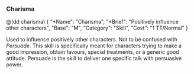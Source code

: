 ### Charisma

@(dd charisma)
{ 
  "*Name": "Charisma",
  "*Brief": "Positively influence other characters",
  "Base": "M",
  "Category": "Skill",
  "Cost": "1 TT/Normal"
}

Used to influence positively other characters. Not to be confused with
*Persuade*. This skill is specifically meant for characters trying to
make a good impression, obtain favours, special treatments, or a
generic good attitude. Persuade is the skill to deliver one specific
talk with persuasive power.
